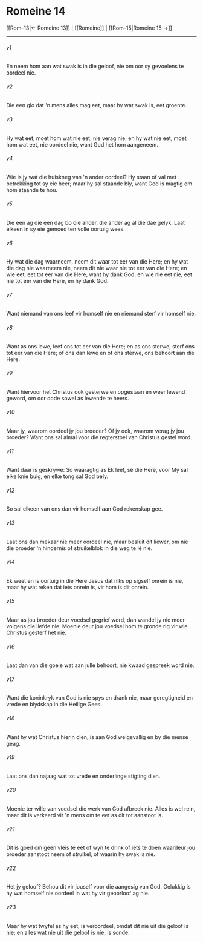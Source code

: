 # Romeine 14

[[Rom-13|← Romeine 13]] | [[Romeine]] | [[Rom-15|Romeine 15 →]]
***

###### v1
En neem hom aan wat swak is in die geloof, nie om oor sy gevoelens te oordeel nie. 
###### v2
Die een glo dat 'n mens alles mag eet, maar hy wat swak is, eet groente. 
###### v3
Hy wat eet, moet hom wat nie eet, nie verag nie; en hy wat nie eet, moet hom wat eet, nie oordeel nie, want God het hom aangeneem. 
###### v4
Wie is jy wat die huiskneg van 'n ander oordeel? Hy staan of val met betrekking tot sy eie heer; maar hy sal staande bly, want God is magtig om hom staande te hou. 
###### v5
Die een ag die een dag bo die ander, die ander ag al die dae gelyk. Laat elkeen in sy eie gemoed ten volle oortuig wees. 
###### v6
Hy wat die dag waarneem, neem dit waar tot eer van die Here; en hy wat die dag nie waarneem nie, neem dit nie waar nie tot eer van die Here; en wie eet, eet tot eer van die Here, want hy dank God; en wie nie eet nie, eet nie tot eer van die Here, en hy dank God. 
###### v7
Want niemand van ons leef vir homself nie en niemand sterf vir homself nie. 
###### v8
Want as ons lewe, leef ons tot eer van die Here; en as ons sterwe, sterf ons tot eer van die Here; of ons dan lewe en of ons sterwe, ons behoort aan die Here. 
###### v9
Want hiervoor het Christus ook gesterwe en opgestaan en weer lewend geword, om oor dode sowel as lewende te heers. 
###### v10
Maar jy, waarom oordeel jy jou broeder? Of jy ook, waarom verag jy jou broeder? Want ons sal almal voor die regterstoel van Christus gestel word. 
###### v11
Want daar is geskrywe: So waaragtig as Ek leef, sê die Here, voor My sal elke knie buig, en elke tong sal God bely. 
###### v12
So sal elkeen van ons dan vir homself aan God rekenskap gee. 
###### v13
Laat ons dan mekaar nie meer oordeel nie, maar besluit dít liewer, om nie die broeder 'n hindernis of struikelblok in die weg te lê nie. 
###### v14
Ek weet en is oortuig in die Here Jesus dat niks op sigself onrein is nie, maar hy wat reken dat iets onrein is, vir hom is dit onrein. 
###### v15
Maar as jou broeder deur voedsel gegrief word, dan wandel jy nie meer volgens die liefde nie. Moenie deur jou voedsel hom te gronde rig vir wie Christus gesterf het nie. 
###### v16
Laat dan van die goeie wat aan julle behoort, nie kwaad gespreek word nie. 
###### v17
Want die koninkryk van God is nie spys en drank nie, maar geregtigheid en vrede en blydskap in die Heilige Gees. 
###### v18
Want hy wat Christus hierin dien, is aan God welgevallig en by die mense geag. 
###### v19
Laat ons dan najaag wat tot vrede en onderlinge stigting dien. 
###### v20
Moenie ter wille van voedsel die werk van God afbreek nie. Alles is wel rein, maar dit is verkeerd vir 'n mens om te eet as dit tot aanstoot is. 
###### v21
Dit is goed om geen vleis te eet of wyn te drink of iets te doen waardeur jou broeder aanstoot neem of struikel, of waarin hy swak is nie. 
###### v22
Het jy geloof? Behou dit vir jouself voor die aangesig van God. Gelukkig is hy wat homself nie oordeel in wat hy vir geoorloof ag nie. 
###### v23
Maar hy wat twyfel as hy eet, is veroordeel, omdat dit nie uit die geloof is nie; en alles wat nie uit die geloof is nie, is sonde. 
